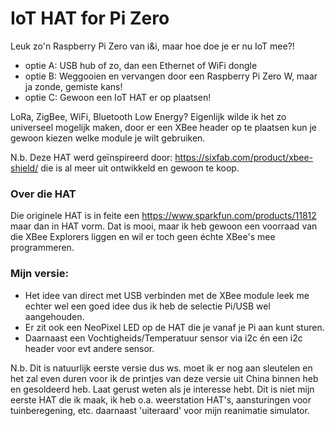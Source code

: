# IoT HAT for Pi Zero

Leuk zo'n Raspberry Pi Zero van i&i, maar hoe doe je er nu IoT mee?!
- optie A: USB hub of zo, dan een Ethernet of WiFi dongle
- optie B: Weggooien en vervangen door een Raspberry Pi Zero W, maar ja zonde, gemiste kans!
- optie C: Gewoon een IoT HAT er op plaatsen!

LoRa, ZigBee, WiFi, Bluetooth Low Energy?
Eigenlijk wilde ik het zo universeel mogelijk maken, door er een XBee header op te plaatsen kun je gewoon kiezen welke module je wilt gebruiken.

N.b. Deze HAT werd geïnspireerd door: https://sixfab.com/product/xbee-shield/ die is al meer uit ontwikkeld en gewoon te koop.

### Over die HAT
Die originele HAT is in feite een https://www.sparkfun.com/products/11812 maar dan in HAT vorm.
Dat is mooi, maar ik heb gewoon een voorraad van die XBee Explorers liggen en wil er toch geen échte XBee's mee programmeren.

### Mijn versie:
- Het idee van direct met USB verbinden met de XBee module leek me echter wel een goed idee dus ik heb de selectie Pi/USB wel aangehouden.
- Er zit ook een NeoPixel LED op de HAT die je vanaf je Pi aan kunt sturen.
- Daarnaast een Vochtigheids/Temperatuur sensor via i2c én een i2c header voor evt andere sensor.

N.b. Dit is natuurlijk eerste versie dus ws. moet ik er nog aan sleutelen en het zal even duren voor ik de printjes van deze versie uit China binnen heb en gesoldeerd heb. Laat gerust weten als je interesse hebt. Dit is niet mijn eerste HAT die ik maak, ik heb o.a. weerstation HAT's, aansturingen voor tuinberegening, etc. daarnaast 'uiteraard' voor mijn reanimatie simulator.

